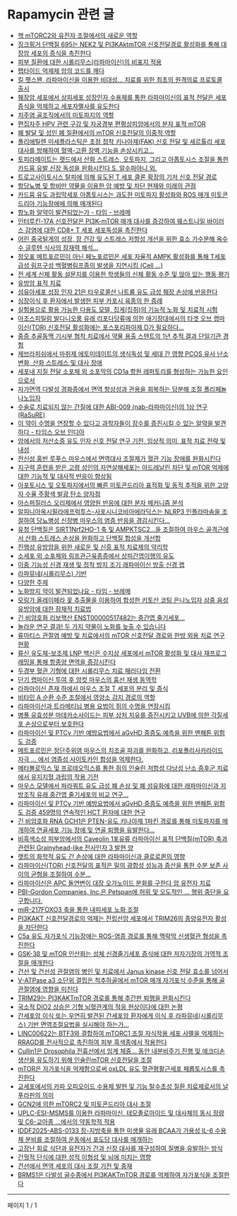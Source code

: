 # Rapamycin 관련 글

- [핵 mTORC2와 유전자 조절에서의 새로운 역할](%ED%95%B5%20mTORC2%EC%99%80%20%EC%9C%A0%EC%A0%84%EC%9E%90%20%EC%A1%B0%EC%A0%88%EC%97%90%EC%84%9C%EC%9D%98%20%EC%83%88%EB%A1%9C%EC%9A%B4%20%EC%97%AD%ED%95%A0.md)
- [징크핑거 단백질 695는 NEK2 및 PI3KAktmTOR 신호전달경로 활성화를 통해 대장암 세포의 증식을 촉진한다](%EC%A7%95%ED%81%AC%ED%95%91%EA%B1%B0%20%EB%8B%A8%EB%B0%B1%EC%A7%88%20695%EB%8A%94%20NEK2%20%EB%B0%8F%20PI3KAktmTOR%20%EC%8B%A0%ED%98%B8%EC%A0%84%EB%8B%AC%EA%B2%BD%EB%A1%9C%20%ED%99%9C%EC%84%B1%ED%99%94%EB%A5%BC%20%ED%86%B5%ED%95%B4%20%EB%8C%80%EC%9E%A5%EC%95%94%20%EC%84%B8%ED%8F%AC%EC%9D%98%20%EC%A6%9D%EC%8B%9D%EC%9D%84%20%EC%B4%89%EC%A7%84%ED%95%9C%EB%8B%A4.md)
- [피부 질환에 대한 시롤리무스(라파마이신)의 비표지 적용](%ED%94%BC%EB%B6%80%20%EC%A7%88%ED%99%98%EC%97%90%20%EB%8C%80%ED%95%9C%20%EC%8B%9C%EB%A1%A4%EB%A6%AC%EB%AC%B4%EC%8A%A4%28%EB%9D%BC%ED%8C%8C%EB%A7%88%EC%9D%B4%EC%8B%A0%29%EC%9D%98%20%EB%B9%84%ED%91%9C%EC%A7%80%20%EC%A0%81%EC%9A%A9.md)
- [펩타이드 억제제 암의 코드를 깨다](%ED%8E%A9%ED%83%80%EC%9D%B4%EB%93%9C%20%EC%96%B5%EC%A0%9C%EC%A0%9C%20%EC%95%94%EC%9D%98%20%EC%BD%94%EB%93%9C%EB%A5%BC%20%EA%B9%A8%EB%8B%A4.md)
- [킬 펫스팬, 라파마이신을 이용한 비대성… 치료를 위한 최초의 원격의료 프로토콜 출시](%ED%82%AC%20%ED%8E%AB%EC%8A%A4%ED%8C%AC%2C%20%EB%9D%BC%ED%8C%8C%EB%A7%88%EC%9D%B4%EC%8B%A0%EC%9D%84%20%EC%9D%B4%EC%9A%A9%ED%95%9C%20%EB%B9%84%EB%8C%80%EC%84%B1%E2%80%A6%20%EC%B9%98%EB%A3%8C%EB%A5%BC%20%EC%9C%84%ED%95%9C%20%EC%B5%9C%EC%B4%88%EC%9D%98%20%EC%9B%90%EA%B2%A9%EC%9D%98%EB%A3%8C%20%ED%94%84%EB%A1%9C%ED%86%A0%EC%BD%9C%20%EC%B6%9C%EC%8B%9C.md)
- [췌장암 세포에서 상피세포 성장인자 수용체를 통한 라파마이신의 표적 전달은 세포 증식을 억제하고 세포자멸사를 유도한다](%EC%B7%8C%EC%9E%A5%EC%95%94%20%EC%84%B8%ED%8F%AC%EC%97%90%EC%84%9C%20%EC%83%81%ED%94%BC%EC%84%B8%ED%8F%AC%20%EC%84%B1%EC%9E%A5%EC%9D%B8%EC%9E%90%20%EC%88%98%EC%9A%A9%EC%B2%B4%EB%A5%BC%20%ED%86%B5%ED%95%9C%20%EB%9D%BC%ED%8C%8C%EB%A7%88%EC%9D%B4%EC%8B%A0%EC%9D%98%20%ED%91%9C%EC%A0%81%20%EC%A0%84%EB%8B%AC%EC%9D%80%20%EC%84%B8%ED%8F%AC%20%EC%A6%9D%EC%8B%9D%EC%9D%84%20%EC%96%B5%EC%A0%9C%ED%95%98%EA%B3%A0%20%EC%84%B8%ED%8F%AC%EC%9E%90%EB%A9%B8%EC%82%AC%EB%A5%BC%20%EC%9C%A0%EB%8F%84%ED%95%9C%EB%8B%A4.md)
- [치주염 골조직에서의 미토파지의 역할](%EC%B9%98%EC%A3%BC%EC%97%BC%20%EA%B3%A8%EC%A1%B0%EC%A7%81%EC%97%90%EC%84%9C%EC%9D%98%20%EB%AF%B8%ED%86%A0%ED%8C%8C%EC%A7%80%EC%9D%98%20%EC%97%AD%ED%95%A0.md)
- [편집자주 HPV 관련 구강 및 자궁경부 편평상피암에서의 분자 표적 mTOR](%ED%8E%B8%EC%A7%91%EC%9E%90%EC%A3%BC%20HPV%20%EA%B4%80%EB%A0%A8%20%EA%B5%AC%EA%B0%95%20%EB%B0%8F%20%EC%9E%90%EA%B6%81%EA%B2%BD%EB%B6%80%20%ED%8E%B8%ED%8F%89%EC%83%81%ED%94%BC%EC%95%94%EC%97%90%EC%84%9C%EC%9D%98%20%EB%B6%84%EC%9E%90%20%ED%91%9C%EC%A0%81%20mTOR.md)
- [폐 발달 및 성인 폐 질환에서의 mTOR 신호전달의 이중적 역할](%ED%8F%90%20%EB%B0%9C%EB%8B%AC%20%EB%B0%8F%20%EC%84%B1%EC%9D%B8%20%ED%8F%90%20%EC%A7%88%ED%99%98%EC%97%90%EC%84%9C%EC%9D%98%20mTOR%20%EC%8B%A0%ED%98%B8%EC%A0%84%EB%8B%AC%EC%9D%98%20%EC%9D%B4%EC%A4%91%EC%A0%81%20%EC%97%AD%ED%95%A0.md)
- [폴리에틸렌 미세플라스틱은 초점 접착 키나아제(FAK) 신호 전달 및 세르톨리 세포 대사를 방해하여 혈액-고환 장벽 기능을 손상시키고…](%ED%8F%B4%EB%A6%AC%EC%97%90%ED%8B%B8%EB%A0%8C%20%EB%AF%B8%EC%84%B8%ED%94%8C%EB%9D%BC%EC%8A%A4%ED%8B%B1%EC%9D%80%20%EC%B4%88%EC%A0%90%20%EC%A0%91%EC%B0%A9%20%ED%82%A4%EB%82%98%EC%95%84%EC%A0%9C%28FAK%29%20%EC%8B%A0%ED%98%B8%20%EC%A0%84%EB%8B%AC%20%EB%B0%8F%20%EC%84%B8%EB%A5%B4%ED%86%A8%EB%A6%AC%20%EC%84%B8%ED%8F%AC%20%EB%8C%80%EC%82%AC%EB%A5%BC%20%EB%B0%A9%ED%95%B4%ED%95%98%EC%97%AC%20%ED%98%88%EC%95%A1-%EA%B3%A0%ED%99%98%20%EC%9E%A5%EB%B2%BD%20%EA%B8%B0%EB%8A%A5%EC%9D%84%20%EC%86%90%EC%83%81%EC%8B%9C%ED%82%A4%EA%B3%A0%E2%80%A6.md)
- [토피라메이트는 랫드에서 산화 스트레스, 오토파지, 그리고 아폽토시스 조절을 통한 카드뮴 유발 신장 독성을 완화시킨다 S. 알수파야니 외.](%ED%86%A0%ED%94%BC%EB%9D%BC%EB%A9%94%EC%9D%B4%ED%8A%B8%EB%8A%94%20%EB%9E%AB%EB%93%9C%EC%97%90%EC%84%9C%20%EC%82%B0%ED%99%94%20%EC%8A%A4%ED%8A%B8%EB%A0%88%EC%8A%A4%2C%20%EC%98%A4%ED%86%A0%ED%8C%8C%EC%A7%80%2C%20%EA%B7%B8%EB%A6%AC%EA%B3%A0%20%EC%95%84%ED%8F%BD%ED%86%A0%EC%8B%9C%EC%8A%A4%20%EC%A1%B0%EC%A0%88%EC%9D%84%20%ED%86%B5%ED%95%9C%20%EC%B9%B4%EB%93%9C%EB%AE%B4%20%EC%9C%A0%EB%B0%9C%20%EC%8B%A0%EC%9E%A5%20%EB%8F%85%EC%84%B1%EC%9D%84%20%EC%99%84%ED%99%94%EC%8B%9C%ED%82%A8%EB%8B%A4%20S.%20%EC%95%8C%EC%88%98%ED%8C%8C%EC%95%BC%EB%8B%88%20%EC%99%B8..md)
- [트로고사이토시스 탈피에 의해 유도된 T 세포 클론 확장의 기저 신호 전달 경로](%ED%8A%B8%EB%A1%9C%EA%B3%A0%EC%82%AC%EC%9D%B4%ED%86%A0%EC%8B%9C%EC%8A%A4%20%ED%83%88%ED%94%BC%EC%97%90%20%EC%9D%98%ED%95%B4%20%EC%9C%A0%EB%8F%84%EB%90%9C%20T%20%EC%84%B8%ED%8F%AC%20%ED%81%B4%EB%A1%A0%20%ED%99%95%EC%9E%A5%EC%9D%98%20%EA%B8%B0%EC%A0%80%20%EC%8B%A0%ED%98%B8%20%EC%A0%84%EB%8B%AC%20%EA%B2%BD%EB%A1%9C.md)
- [항당뇨병 및 항비만 약물을 이용한 암 예방 및 차단 현재와 미래의 관점](%ED%95%AD%EB%8B%B9%EB%87%A8%EB%B3%91%20%EB%B0%8F%20%ED%95%AD%EB%B9%84%EB%A7%8C%20%EC%95%BD%EB%AC%BC%EC%9D%84%20%EC%9D%B4%EC%9A%A9%ED%95%9C%20%EC%95%94%20%EC%98%88%EB%B0%A9%20%EB%B0%8F%20%EC%B0%A8%EB%8B%A8%20%ED%98%84%EC%9E%AC%EC%99%80%20%EB%AF%B8%EB%9E%98%EC%9D%98%20%EA%B4%80%EC%A0%90.md)
- [카드뮴 유도 과립막세포 아폽토시스는 과도한 미토파지 활성화와 ROS 매개 미토콘드리아 기능장애에 의해 매개된다](%EC%B9%B4%EB%93%9C%EB%AE%B4%20%EC%9C%A0%EB%8F%84%20%EA%B3%BC%EB%A6%BD%EB%A7%89%EC%84%B8%ED%8F%AC%20%EC%95%84%ED%8F%BD%ED%86%A0%EC%8B%9C%EC%8A%A4%EB%8A%94%20%EA%B3%BC%EB%8F%84%ED%95%9C%20%EB%AF%B8%ED%86%A0%ED%8C%8C%EC%A7%80%20%ED%99%9C%EC%84%B1%ED%99%94%EC%99%80%20ROS%20%EB%A7%A4%EA%B0%9C%20%EB%AF%B8%ED%86%A0%EC%BD%98%EB%93%9C%EB%A6%AC%EC%95%84%20%EA%B8%B0%EB%8A%A5%EC%9E%A5%EC%95%A0%EC%97%90%20%EC%9D%98%ED%95%B4%20%EB%A7%A4%EA%B0%9C%EB%90%9C%EB%8B%A4.md)
- [항노화 알약이 발견되었는가 - 타임 - 브레메](%ED%95%AD%EB%85%B8%ED%99%94%20%EC%95%8C%EC%95%BD%EC%9D%B4%20%EB%B0%9C%EA%B2%AC%EB%90%98%EC%97%88%EB%8A%94%EA%B0%80%20-%20%ED%83%80%EC%9E%84%20-%20%EB%B8%8C%EB%A0%88%EB%A9%94.md)
- [인터루킨-17A 신호전달은 PI3K-mTOR 매개 대사를 증강하여 웨스트나일 바이러스 감염에 대한 CD8+ T 세포 세포독성을 촉진한다](%EC%9D%B8%ED%84%B0%EB%A3%A8%ED%82%A8-17A%20%EC%8B%A0%ED%98%B8%EC%A0%84%EB%8B%AC%EC%9D%80%20PI3K-mTOR%20%EB%A7%A4%EA%B0%9C%20%EB%8C%80%EC%82%AC%EB%A5%BC%20%EC%A6%9D%EA%B0%95%ED%95%98%EC%97%AC%20%EC%9B%A8%EC%8A%A4%ED%8A%B8%EB%82%98%EC%9D%BC%20%EB%B0%94%EC%9D%B4%EB%9F%AC%EC%8A%A4%20%EA%B0%90%EC%97%BC%EC%97%90%20%EB%8C%80%ED%95%9C%20CD8%2B%20T%20%EC%84%B8%ED%8F%AC%20%EC%84%B8%ED%8F%AC%EB%8F%85%EC%84%B1%EC%9D%84%20%EC%B4%89%EC%A7%84%ED%95%9C%EB%8B%A4.md)
- [어린 중국털게의 성장, 장 건강 및 스트레스 저항성 개선을 위한 효소 가수분해 옥수수 글루텐 식사의 잠재력 해석…](%EC%96%B4%EB%A6%B0%20%EC%A4%91%EA%B5%AD%ED%84%B8%EA%B2%8C%EC%9D%98%20%EC%84%B1%EC%9E%A5%2C%20%EC%9E%A5%20%EA%B1%B4%EA%B0%95%20%EB%B0%8F%20%EC%8A%A4%ED%8A%B8%EB%A0%88%EC%8A%A4%20%EC%A0%80%ED%95%AD%EC%84%B1%20%EA%B0%9C%EC%84%A0%EC%9D%84%20%EC%9C%84%ED%95%9C%20%ED%9A%A8%EC%86%8C%20%EA%B0%80%EC%88%98%EB%B6%84%ED%95%B4%20%EC%98%A5%EC%88%98%EC%88%98%20%EA%B8%80%EB%A3%A8%ED%85%90%20%EC%8B%9D%EC%82%AC%EC%9D%98%20%EC%9E%A0%EC%9E%AC%EB%A0%A5%20%ED%95%B4%EC%84%9D%E2%80%A6.md)
- [정오표 메트포르민이 아닌 페노포르민은 세포 자율적 AMPK 활성화를 통해 T세포 급성 림프구성 백혈병림프종의 발생을 지연시킴 (Cell …)](%EC%A0%95%EC%98%A4%ED%91%9C%20%EB%A9%94%ED%8A%B8%ED%8F%AC%EB%A5%B4%EB%AF%BC%EC%9D%B4%20%EC%95%84%EB%8B%8C%20%ED%8E%98%EB%85%B8%ED%8F%AC%EB%A5%B4%EB%AF%BC%EC%9D%80%20%EC%84%B8%ED%8F%AC%20%EC%9E%90%EC%9C%A8%EC%A0%81%20AMPK%20%ED%99%9C%EC%84%B1%ED%99%94%EB%A5%BC%20%ED%86%B5%ED%95%B4%20T%EC%84%B8%ED%8F%AC%20%EA%B8%89%EC%84%B1%20%EB%A6%BC%ED%94%84%EA%B5%AC%EC%84%B1%20%EB%B0%B1%ED%98%88%EB%B3%91%EB%A6%BC%ED%94%84%EC%A2%85%EC%9D%98%20%EB%B0%9C%EC%83%9D%EC%9D%84%20%EC%A7%80%EC%97%B0%EC%8B%9C%ED%82%B4%20%28Cell%20%E2%80%A6%29.md)
- [전 세계 신체 활동 설문지를 이용한 학생들의 신체 활동 수준 및 앉아 있는 행동 평가](%EC%A0%84%20%EC%84%B8%EA%B3%84%20%EC%8B%A0%EC%B2%B4%20%ED%99%9C%EB%8F%99%20%EC%84%A4%EB%AC%B8%EC%A7%80%EB%A5%BC%20%EC%9D%B4%EC%9A%A9%ED%95%9C%20%ED%95%99%EC%83%9D%EB%93%A4%EC%9D%98%20%EC%8B%A0%EC%B2%B4%20%ED%99%9C%EB%8F%99%20%EC%88%98%EC%A4%80%20%EB%B0%8F%20%EC%95%89%EC%95%84%20%EC%9E%88%EB%8A%94%20%ED%96%89%EB%8F%99%20%ED%8F%89%EA%B0%80.md)
- [유방암 표적 치료](%EC%9C%A0%EB%B0%A9%EC%95%94%20%ED%91%9C%EC%A0%81%20%EC%B9%98%EB%A3%8C.md)
- [섬유아세포 성장 인자 21은 타우로콜산 나트륨 유도 급성 췌장 손상에 반응한다](%EC%84%AC%EC%9C%A0%EC%95%84%EC%84%B8%ED%8F%AC%20%EC%84%B1%EC%9E%A5%20%EC%9D%B8%EC%9E%90%2021%EC%9D%80%20%ED%83%80%EC%9A%B0%EB%A1%9C%EC%BD%9C%EC%82%B0%20%EB%82%98%ED%8A%B8%EB%A5%A8%20%EC%9C%A0%EB%8F%84%20%EA%B8%89%EC%84%B1%20%EC%B7%8C%EC%9E%A5%20%EC%86%90%EC%83%81%EC%97%90%20%EB%B0%98%EC%9D%91%ED%95%9C%EB%8B%A4.md)
- [심장이식 후 환자에서 발생한 피부 카포시 육종의 한 증례](%EC%8B%AC%EC%9E%A5%EC%9D%B4%EC%8B%9D%20%ED%9B%84%20%ED%99%98%EC%9E%90%EC%97%90%EC%84%9C%20%EB%B0%9C%EC%83%9D%ED%95%9C%20%ED%94%BC%EB%B6%80%20%EC%B9%B4%ED%8F%AC%EC%8B%9C%20%EC%9C%A1%EC%A2%85%EC%9D%98%20%ED%95%9C%20%EC%A6%9D%EB%A1%80.md)
- [실험용으로 활용 가능한 다용도 모델, 집게(집쥐)의 기능적 노화 및 치료적 시험](%EC%8B%A4%ED%97%98%EC%9A%A9%EC%9C%BC%EB%A1%9C%20%ED%99%9C%EC%9A%A9%20%EA%B0%80%EB%8A%A5%ED%95%9C%20%EB%8B%A4%EC%9A%A9%EB%8F%84%20%EB%AA%A8%EB%8D%B8%2C%20%EC%A7%91%EA%B2%8C%28%EC%A7%91%EC%A5%90%29%EC%9D%98%20%EA%B8%B0%EB%8A%A5%EC%A0%81%20%EB%85%B8%ED%99%94%20%EB%B0%8F%20%EC%B9%98%EB%A3%8C%EC%A0%81%20%EC%8B%9C%ED%97%98.md)
- [아조스피릴럼 발다니오룸 유래 리포다당류에 의한 애기장대에서의 타겟 오브 랩마이신(TOR) 신호전달 활성화에는 포스포리파아제 D가 필요하다…](%EC%95%84%EC%A1%B0%EC%8A%A4%ED%94%BC%EB%A6%B4%EB%9F%BC%20%EB%B0%9C%EB%8B%A4%EB%8B%88%EC%98%A4%EB%A3%B8%20%EC%9C%A0%EB%9E%98%20%EB%A6%AC%ED%8F%AC%EB%8B%A4%EB%8B%B9%EB%A5%98%EC%97%90%20%EC%9D%98%ED%95%9C%20%EC%95%A0%EA%B8%B0%EC%9E%A5%EB%8C%80%EC%97%90%EC%84%9C%EC%9D%98%20%ED%83%80%EA%B2%9F%20%EC%98%A4%EB%B8%8C%20%EB%9E%A9%EB%A7%88%EC%9D%B4%EC%8B%A0%28TOR%29%20%EC%8B%A0%ED%98%B8%EC%A0%84%EB%8B%AC%20%ED%99%9C%EC%84%B1%ED%99%94%EC%97%90%EB%8A%94%20%ED%8F%AC%EC%8A%A4%ED%8F%AC%EB%A6%AC%ED%8C%8C%EC%95%84%EC%A0%9C%20D%EA%B0%80%20%ED%95%84%EC%9A%94%ED%95%98%EB%8B%A4%E2%80%A6.md)
- [중증 추골동맥 기시부 협착 치료에서 약물 용출 스텐트의 1년 추적 결과 단일기관 경험](%EC%A4%91%EC%A6%9D%20%EC%B6%94%EA%B3%A8%EB%8F%99%EB%A7%A5%20%EA%B8%B0%EC%8B%9C%EB%B6%80%20%ED%98%91%EC%B0%A9%20%EC%B9%98%EB%A3%8C%EC%97%90%EC%84%9C%20%EC%95%BD%EB%AC%BC%20%EC%9A%A9%EC%B6%9C%20%EC%8A%A4%ED%85%90%ED%8A%B8%EC%9D%98%201%EB%85%84%20%EC%B6%94%EC%A0%81%20%EA%B2%B0%EA%B3%BC%20%EB%8B%A8%EC%9D%BC%EA%B8%B0%EA%B4%80%20%EA%B2%BD%ED%97%98.md)
- [제브라피쉬에서 마취제 에토미데이트의 생식독성 및 세대 간 영향 PCOS 유사 난소 변화, 산화 스트레스 및 대사 장애](%EC%A0%9C%EB%B8%8C%EB%9D%BC%ED%94%BC%EC%89%AC%EC%97%90%EC%84%9C%20%EB%A7%88%EC%B7%A8%EC%A0%9C%20%EC%97%90%ED%86%A0%EB%AF%B8%EB%8D%B0%EC%9D%B4%ED%8A%B8%EC%9D%98%20%EC%83%9D%EC%8B%9D%EB%8F%85%EC%84%B1%20%EB%B0%8F%20%EC%84%B8%EB%8C%80%20%EA%B0%84%20%EC%98%81%ED%96%A5%20PCOS%20%EC%9C%A0%EC%82%AC%20%EB%82%9C%EC%86%8C%20%EB%B3%80%ED%99%94%2C%20%EC%82%B0%ED%99%94%20%EC%8A%A4%ED%8A%B8%EB%A0%88%EC%8A%A4%20%EB%B0%8F%20%EB%8C%80%EC%82%AC%20%EC%9E%A5%EC%95%A0.md)
- [세포내 지질 전달 소포체 외 소포막의 CD1a 항원 레퍼토리를 형성하는 가능한 요인으로서](%EC%84%B8%ED%8F%AC%EB%82%B4%20%EC%A7%80%EC%A7%88%20%EC%A0%84%EB%8B%AC%20%EC%86%8C%ED%8F%AC%EC%B2%B4%20%EC%99%B8%20%EC%86%8C%ED%8F%AC%EB%A7%89%EC%9D%98%20CD1a%20%ED%95%AD%EC%9B%90%20%EB%A0%88%ED%8D%BC%ED%86%A0%EB%A6%AC%EB%A5%BC%20%ED%98%95%EC%84%B1%ED%95%98%EB%8A%94%20%EA%B0%80%EB%8A%A5%ED%95%9C%20%EC%9A%94%EC%9D%B8%EC%9C%BC%EB%A1%9C%EC%84%9C.md)
- [자가면역 다발성 경화증에서 면역 항상성과 관용을 회복하는 당분해 조절 폴리페놀 나노입자](%EC%9E%90%EA%B0%80%EB%A9%B4%EC%97%AD%20%EB%8B%A4%EB%B0%9C%EC%84%B1%20%EA%B2%BD%ED%99%94%EC%A6%9D%EC%97%90%EC%84%9C%20%EB%A9%B4%EC%97%AD%20%ED%95%AD%EC%83%81%EC%84%B1%EA%B3%BC%20%EA%B4%80%EC%9A%A9%EC%9D%84%20%ED%9A%8C%EB%B3%B5%ED%95%98%EB%8A%94%20%EB%8B%B9%EB%B6%84%ED%95%B4%20%EC%A1%B0%EC%A0%88%20%ED%8F%B4%EB%A6%AC%ED%8E%98%EB%86%80%20%EB%82%98%EB%85%B8%EC%9E%85%EC%9E%90.md)
- [수술로 치료되지 않는 간질에 대한 ABI-009 (nab-라파마이신)의 1상 연구 (RaSuRE)](%EC%88%98%EC%88%A0%EB%A1%9C%20%EC%B9%98%EB%A3%8C%EB%90%98%EC%A7%80%20%EC%95%8A%EB%8A%94%20%EA%B0%84%EC%A7%88%EC%97%90%20%EB%8C%80%ED%95%9C%20ABI-009%20%28nab-%EB%9D%BC%ED%8C%8C%EB%A7%88%EC%9D%B4%EC%8B%A0%29%EC%9D%98%201%EC%83%81%20%EC%97%B0%EA%B5%AC%20%28RaSuRE%29.md)
- [이 약이 수명을 연장할 수 있다고 과학자들이 장수를 증진시킬 수 있는 알약을 발견하다  - 타임스 오브 인디아](%EC%9D%B4%20%EC%95%BD%EC%9D%B4%20%EC%88%98%EB%AA%85%EC%9D%84%20%EC%97%B0%EC%9E%A5%ED%95%A0%20%EC%88%98%20%EC%9E%88%EB%8B%A4%EA%B3%A0%20%EA%B3%BC%ED%95%99%EC%9E%90%EB%93%A4%EC%9D%B4%20%EC%9E%A5%EC%88%98%EB%A5%BC%20%EC%A6%9D%EC%A7%84%EC%8B%9C%ED%82%AC%20%EC%88%98%20%EC%9E%88%EB%8A%94%20%EC%95%8C%EC%95%BD%EC%9D%84%20%EB%B0%9C%EA%B2%AC%ED%95%98%EB%8B%A4%20%20-%20%ED%83%80%EC%9E%84%EC%8A%A4%20%EC%98%A4%EB%B8%8C%20%EC%9D%B8%EB%94%94%EC%95%84.md)
- [암에서의 저산소증 유도 인자 신호 전달 연구 기전, 임상적 의미, 표적 치료 전략 및 내성](%EC%95%94%EC%97%90%EC%84%9C%EC%9D%98%20%EC%A0%80%EC%82%B0%EC%86%8C%EC%A6%9D%20%EC%9C%A0%EB%8F%84%20%EC%9D%B8%EC%9E%90%20%EC%8B%A0%ED%98%B8%20%EC%A0%84%EB%8B%AC%20%EC%97%B0%EA%B5%AC%20%EA%B8%B0%EC%A0%84%2C%20%EC%9E%84%EC%83%81%EC%A0%81%20%EC%9D%98%EB%AF%B8%2C%20%ED%91%9C%EC%A0%81%20%EC%B9%98%EB%A3%8C%20%EC%A0%84%EB%9E%B5%20%EB%B0%8F%20%EB%82%B4%EC%84%B1.md)
- [전신성 홍반 루푸스 마우스에서 면역대사 조절제가 혈관 기능 장애를 완화시킨다](%EC%A0%84%EC%8B%A0%EC%84%B1%20%ED%99%8D%EB%B0%98%20%EB%A3%A8%ED%91%B8%EC%8A%A4%20%EB%A7%88%EC%9A%B0%EC%8A%A4%EC%97%90%EC%84%9C%20%EB%A9%B4%EC%97%AD%EB%8C%80%EC%82%AC%20%EC%A1%B0%EC%A0%88%EC%A0%9C%EA%B0%80%20%ED%98%88%EA%B4%80%20%EA%B8%B0%EB%8A%A5%20%EC%9E%A5%EC%95%A0%EB%A5%BC%20%EC%99%84%ED%99%94%EC%8B%9C%ED%82%A8%EB%8B%A4.md)
- [지구력 훈련을 받은 고령 성인의 자연살해세포는 아드레날린 차단 및 mTOR 억제에 대한 기능적 및 대사적 반응이 향상됨](%EC%A7%80%EA%B5%AC%EB%A0%A5%20%ED%9B%88%EB%A0%A8%EC%9D%84%20%EB%B0%9B%EC%9D%80%20%EA%B3%A0%EB%A0%B9%20%EC%84%B1%EC%9D%B8%EC%9D%98%20%EC%9E%90%EC%97%B0%EC%82%B4%ED%95%B4%EC%84%B8%ED%8F%AC%EB%8A%94%20%EC%95%84%EB%93%9C%EB%A0%88%EB%82%A0%EB%A6%B0%20%EC%B0%A8%EB%8B%A8%20%EB%B0%8F%20mTOR%20%EC%96%B5%EC%A0%9C%EC%97%90%20%EB%8C%80%ED%95%9C%20%EA%B8%B0%EB%8A%A5%EC%A0%81%20%EB%B0%8F%20%EB%8C%80%EC%82%AC%EC%A0%81%20%EB%B0%98%EC%9D%91%EC%9D%B4%20%ED%96%A5%EC%83%81%EB%90%A8.md)
- [아포토시스 및 오토파지에서의 빠른 미토콘드리아 표적화 및 동적 추적을 위한 고양자 수율 주황색 발광 탄소 양자점](%EC%95%84%ED%8F%AC%ED%86%A0%EC%8B%9C%EC%8A%A4%20%EB%B0%8F%20%EC%98%A4%ED%86%A0%ED%8C%8C%EC%A7%80%EC%97%90%EC%84%9C%EC%9D%98%20%EB%B9%A0%EB%A5%B8%20%EB%AF%B8%ED%86%A0%EC%BD%98%EB%93%9C%EB%A6%AC%EC%95%84%20%ED%91%9C%EC%A0%81%ED%99%94%20%EB%B0%8F%20%EB%8F%99%EC%A0%81%20%EC%B6%94%EC%A0%81%EC%9D%84%20%EC%9C%84%ED%95%9C%20%EA%B3%A0%EC%96%91%EC%9E%90%20%EC%88%98%EC%9C%A8%20%EC%A3%BC%ED%99%A9%EC%83%89%20%EB%B0%9C%EA%B4%91%20%ED%83%84%EC%86%8C%20%EC%96%91%EC%9E%90%EC%A0%90.md)
- [아스퍼질러스 오리제에서 영양원 반응에 대한 분자 메커니즘 분석](%EC%95%84%EC%8A%A4%ED%8D%BC%EC%A7%88%EB%9F%AC%EC%8A%A4%20%EC%98%A4%EB%A6%AC%EC%A0%9C%EC%97%90%EC%84%9C%20%EC%98%81%EC%96%91%EC%9B%90%20%EB%B0%98%EC%9D%91%EC%97%90%20%EB%8C%80%ED%95%9C%20%EB%B6%84%EC%9E%90%20%EB%A9%94%EC%BB%A4%EB%8B%88%EC%A6%98%20%EB%B6%84%EC%84%9D.md)
- [알피니아옥시필라에프럭투스-사포시니코비아에라딕스는 NLRP3 인플라마솜을 조절하여 당뇨병성 신장병 마우스의 염증 반응을 경감시킨다…](%EC%95%8C%ED%94%BC%EB%8B%88%EC%95%84%EC%98%A5%EC%8B%9C%ED%95%84%EB%9D%BC%EC%97%90%ED%94%84%EB%9F%AD%ED%88%AC%EC%8A%A4-%EC%82%AC%ED%8F%AC%EC%8B%9C%EB%8B%88%EC%BD%94%EB%B9%84%EC%95%84%EC%97%90%EB%9D%BC%EB%94%95%EC%8A%A4%EB%8A%94%20NLRP3%20%EC%9D%B8%ED%94%8C%EB%9D%BC%EB%A7%88%EC%86%9C%EC%9D%84%20%EC%A1%B0%EC%A0%88%ED%95%98%EC%97%AC%20%EB%8B%B9%EB%87%A8%EB%B3%91%EC%84%B1%20%EC%8B%A0%EC%9E%A5%EB%B3%91%20%EB%A7%88%EC%9A%B0%EC%8A%A4%EC%9D%98%20%EC%97%BC%EC%A6%9D%20%EB%B0%98%EC%9D%91%EC%9D%84%20%EA%B2%BD%EA%B0%90%EC%8B%9C%ED%82%A8%EB%8B%A4%E2%80%A6.md)
- [유청 단백질은 SIRT1Nrf2HO-1 축 및 AMPKTSC2…을 조절하여 마우스 골격근에서 산화 스트레스 손상을 완화하고 단백질 합성을 개선합](%EC%9C%A0%EC%B2%AD%20%EB%8B%A8%EB%B0%B1%EC%A7%88%EC%9D%80%20SIRT1Nrf2HO-1%20%EC%B6%95%20%EB%B0%8F%20AMPKTSC2%E2%80%A6%EC%9D%84%20%EC%A1%B0%EC%A0%88%ED%95%98%EC%97%AC%20%EB%A7%88%EC%9A%B0%EC%8A%A4%20%EA%B3%A8%EA%B2%A9%EA%B7%BC%EC%97%90%EC%84%9C%20%EC%82%B0%ED%99%94%20%EC%8A%A4%ED%8A%B8%EB%A0%88%EC%8A%A4%20%EC%86%90%EC%83%81%EC%9D%84%20%EC%99%84%ED%99%94%ED%95%98%EA%B3%A0%20%EB%8B%A8%EB%B0%B1%EC%A7%88%20%ED%95%A9%EC%84%B1%EC%9D%84%20%EA%B0%9C%EC%84%A0%ED%95%A9.md)
- [진행성 유방암을 위한 새로운 및 신흥 표적 치료제의 약리학](%EC%A7%84%ED%96%89%EC%84%B1%20%EC%9C%A0%EB%B0%A9%EC%95%94%EC%9D%84%20%EC%9C%84%ED%95%9C%20%EC%83%88%EB%A1%9C%EC%9A%B4%20%EB%B0%8F%20%EC%8B%A0%ED%9D%A5%20%ED%91%9C%EC%A0%81%20%EC%B9%98%EB%A3%8C%EC%A0%9C%EC%9D%98%20%EC%95%BD%EB%A6%AC%ED%95%99.md)
- [소세포 외 소포체와 림프관근육종증에서 상피간엽이행의 유도](%EC%86%8C%EC%84%B8%ED%8F%AC%20%EC%99%B8%20%EC%86%8C%ED%8F%AC%EC%B2%B4%EC%99%80%20%EB%A6%BC%ED%94%84%EA%B4%80%EA%B7%BC%EC%9C%A1%EC%A2%85%EC%A6%9D%EC%97%90%EC%84%9C%20%EC%83%81%ED%94%BC%EA%B0%84%EC%97%BD%EC%9D%B4%ED%96%89%EC%9D%98%20%EC%9C%A0%EB%8F%84.md)
- [이중 기능성 신경 재생 및 접착 방지 조기 래파마이신 방출 신경 랩](%EC%9D%B4%EC%A4%91%20%EA%B8%B0%EB%8A%A5%EC%84%B1%20%EC%8B%A0%EA%B2%BD%20%EC%9E%AC%EC%83%9D%20%EB%B0%8F%20%EC%A0%91%EC%B0%A9%20%EB%B0%A9%EC%A7%80%20%EC%A1%B0%EA%B8%B0%20%EB%9E%98%ED%8C%8C%EB%A7%88%EC%9D%B4%EC%8B%A0%20%EB%B0%A9%EC%B6%9C%20%EC%8B%A0%EA%B2%BD%20%EB%9E%A9.md)
- [라파뮤네(시롤리무스) 기반](%EB%9D%BC%ED%8C%8C%EB%AE%A4%EB%84%A4%28%EC%8B%9C%EB%A1%A4%EB%A6%AC%EB%AC%B4%EC%8A%A4%29%20%EA%B8%B0%EB%B0%98.md)
- [다양한 주제](%EB%8B%A4%EC%96%91%ED%95%9C%20%EC%A3%BC%EC%A0%9C.md)
- [노화방지 약이 발견되었나요 - 타임 - 브레메](%EB%85%B8%ED%99%94%EB%B0%A9%EC%A7%80%20%EC%95%BD%EC%9D%B4%20%EB%B0%9C%EA%B2%AC%EB%90%98%EC%97%88%EB%82%98%EC%9A%94%20-%20%ED%83%80%EC%9E%84%20-%20%EB%B8%8C%EB%A0%88%EB%A9%94.md)
- [모링가 올레이페라 꽃 추출물을 이용하여 합성한 키토산 코팅 은나노입자 삼중 음성 유방암에 대한 잠재적 치료법](%EB%AA%A8%EB%A7%81%EA%B0%80%20%EC%98%AC%EB%A0%88%EC%9D%B4%ED%8E%98%EB%9D%BC%20%EA%BD%83%20%EC%B6%94%EC%B6%9C%EB%AC%BC%EC%9D%84%20%EC%9D%B4%EC%9A%A9%ED%95%98%EC%97%AC%20%ED%95%A9%EC%84%B1%ED%95%9C%20%ED%82%A4%ED%86%A0%EC%82%B0%20%EC%BD%94%ED%8C%85%20%EC%9D%80%EB%82%98%EB%85%B8%EC%9E%85%EC%9E%90%20%EC%82%BC%EC%A4%91%20%EC%9D%8C%EC%84%B1%20%EC%9C%A0%EB%B0%A9%EC%95%94%EC%97%90%20%EB%8C%80%ED%95%9C%20%EC%9E%A0%EC%9E%AC%EC%A0%81%20%EC%B9%98%EB%A3%8C%EB%B2%95.md)
- [긴 비암호화 리보핵산 ENST00000517482는 중간엽 줄기세포…](%EA%B8%B4%20%EB%B9%84%EC%95%94%ED%98%B8%ED%99%94%20%EB%A6%AC%EB%B3%B4%ED%95%B5%EC%82%B0%20ENST00000517482%EB%8A%94%20%EC%A4%91%EA%B0%84%EC%97%BD%20%EC%A4%84%EA%B8%B0%EC%84%B8%ED%8F%AC%E2%80%A6.md)
- [놀라운 연구 결과! 두 가지 약물이 노화를 늦출 수 있습니다](%EB%86%80%EB%9D%BC%EC%9A%B4%20%EC%97%B0%EA%B5%AC%20%EA%B2%B0%EA%B3%BC%21%20%EB%91%90%20%EA%B0%80%EC%A7%80%20%EC%95%BD%EB%AC%BC%EC%9D%B4%20%EB%85%B8%ED%99%94%EB%A5%BC%20%EB%8A%A6%EC%B6%9C%20%EC%88%98%20%EC%9E%88%EC%8A%B5%EB%8B%88%EB%8B%A4.md)
- [류마티스 관절염 예방 및 치료에서의 mTOR 신호전달 경로와 한방 외용 치료 연구 현황](%EB%A5%98%EB%A7%88%ED%8B%B0%EC%8A%A4%20%EA%B4%80%EC%A0%88%EC%97%BC%20%EC%98%88%EB%B0%A9%20%EB%B0%8F%20%EC%B9%98%EB%A3%8C%EC%97%90%EC%84%9C%EC%9D%98%20mTOR%20%EC%8B%A0%ED%98%B8%EC%A0%84%EB%8B%AC%20%EA%B2%BD%EB%A1%9C%EC%99%80%20%ED%95%9C%EB%B0%A9%20%EC%99%B8%EC%9A%A9%20%EC%B9%98%EB%A3%8C%20%EC%97%B0%EA%B5%AC%20%ED%98%84%ED%99%A9.md)
- [류신 유도체-보조제 LNP 백신은 수지상 세포에서 mTOR 활성화 및 대사 재프로그래밍을 통해 항종양 면역을 증강시킨다](%EB%A5%98%EC%8B%A0%20%EC%9C%A0%EB%8F%84%EC%B2%B4-%EB%B3%B4%EC%A1%B0%EC%A0%9C%20LNP%20%EB%B0%B1%EC%8B%A0%EC%9D%80%20%EC%88%98%EC%A7%80%EC%83%81%20%EC%84%B8%ED%8F%AC%EC%97%90%EC%84%9C%20mTOR%20%ED%99%9C%EC%84%B1%ED%99%94%20%EB%B0%8F%20%EB%8C%80%EC%82%AC%20%EC%9E%AC%ED%94%84%EB%A1%9C%EA%B7%B8%EB%9E%98%EB%B0%8D%EC%9D%84%20%ED%86%B5%ED%95%B4%20%ED%95%AD%EC%A2%85%EC%96%91%20%EB%A9%B4%EC%97%AD%EC%9D%84%20%EC%A6%9D%EA%B0%95%EC%8B%9C%ED%82%A8%EB%8B%A4.md)
- [두경부 혈관 기형에 대한 시롤리무스 치료 패러다임 전환](%EB%91%90%EA%B2%BD%EB%B6%80%20%ED%98%88%EA%B4%80%20%EA%B8%B0%ED%98%95%EC%97%90%20%EB%8C%80%ED%95%9C%20%EC%8B%9C%EB%A1%A4%EB%A6%AC%EB%AC%B4%EC%8A%A4%20%EC%B9%98%EB%A3%8C%20%ED%8C%A8%EB%9F%AC%EB%8B%A4%EC%9E%84%20%EC%A0%84%ED%99%98.md)
- [단기 랩마이신 투여 후 암컷 마우스의 흉선 재생 동역학](%EB%8B%A8%EA%B8%B0%20%EB%9E%A9%EB%A7%88%EC%9D%B4%EC%8B%A0%20%ED%88%AC%EC%97%AC%20%ED%9B%84%20%EC%95%94%EC%BB%B7%20%EB%A7%88%EC%9A%B0%EC%8A%A4%EC%9D%98%20%ED%9D%89%EC%84%A0%20%EC%9E%AC%EC%83%9D%20%EB%8F%99%EC%97%AD%ED%95%99.md)
- [라파마이신 존재 하에서 마우스 조절 T 세포의 분리 및 증식](%EB%9D%BC%ED%8C%8C%EB%A7%88%EC%9D%B4%EC%8B%A0%20%EC%A1%B4%EC%9E%AC%20%ED%95%98%EC%97%90%EC%84%9C%20%EB%A7%88%EC%9A%B0%EC%8A%A4%20%EC%A1%B0%EC%A0%88%20T%20%EC%84%B8%ED%8F%AC%EC%9D%98%20%EB%B6%84%EB%A6%AC%20%EB%B0%8F%20%EC%A6%9D%EC%8B%9D.md)
- [비타민 A 순환 수준 조절에서 영양소 감지 경로의 역할](%EB%B9%84%ED%83%80%EB%AF%BC%20A%20%EC%88%9C%ED%99%98%20%EC%88%98%EC%A4%80%20%EC%A1%B0%EC%A0%88%EC%97%90%EC%84%9C%20%EC%98%81%EC%96%91%EC%86%8C%20%EA%B0%90%EC%A7%80%20%EA%B2%BD%EB%A1%9C%EC%9D%98%20%EC%97%AD%ED%95%A0.md)
- [라파마이신과 트라메티닙 병용 요법이 쥐의 수명을 연장시킴](%EB%9D%BC%ED%8C%8C%EB%A7%88%EC%9D%B4%EC%8B%A0%EA%B3%BC%20%ED%8A%B8%EB%9D%BC%EB%A9%94%ED%8B%B0%EB%8B%99%20%EB%B3%91%EC%9A%A9%20%EC%9A%94%EB%B2%95%EC%9D%B4%20%EC%A5%90%EC%9D%98%20%EC%88%98%EB%AA%85%EC%9D%84%20%EC%97%B0%EC%9E%A5%EC%8B%9C%ED%82%B4.md)
- [병풀 유효성분 마데카소사이드는 피부 상처 치유를 증진시키고 UVB에 의한 각질세포 손상으로부터 보호한다](%EB%B3%91%ED%92%80%20%EC%9C%A0%ED%9A%A8%EC%84%B1%EB%B6%84%20%EB%A7%88%EB%8D%B0%EC%B9%B4%EC%86%8C%EC%82%AC%EC%9D%B4%EB%93%9C%EB%8A%94%20%ED%94%BC%EB%B6%80%20%EC%83%81%EC%B2%98%20%EC%B9%98%EC%9C%A0%EB%A5%BC%20%EC%A6%9D%EC%A7%84%EC%8B%9C%ED%82%A4%EA%B3%A0%20UVB%EC%97%90%20%EC%9D%98%ED%95%9C%20%EA%B0%81%EC%A7%88%EC%84%B8%ED%8F%AC%20%EC%86%90%EC%83%81%EC%9C%BC%EB%A1%9C%EB%B6%80%ED%84%B0%20%EB%B3%B4%ED%98%B8%ED%95%9C%EB%8B%A4.md)
- [라파마이신 및 PTCy 기반 예방요법에서 aGvHD 중증도 예측을 위한 맨해튼 위험도 검증](%EB%9D%BC%ED%8C%8C%EB%A7%88%EC%9D%B4%EC%8B%A0%20%EB%B0%8F%20PTCy%20%EA%B8%B0%EB%B0%98%20%EC%98%88%EB%B0%A9%EC%9A%94%EB%B2%95%EC%97%90%EC%84%9C%20aGvHD%20%EC%A4%91%EC%A6%9D%EB%8F%84%20%EC%98%88%EC%B8%A1%EC%9D%84%20%EC%9C%84%ED%95%9C%20%EB%A7%A8%ED%95%B4%ED%8A%BC%20%EC%9C%84%ED%97%98%EB%8F%84%20%EA%B2%80%EC%A6%9D.md)
- [메트포르민은 정단주위염 마우스의 치조골 파괴를 완화하고, 리포폴리사카라이드 자극 … 에서 염증성 사이토카인 합성을 억제한다.](%EB%A9%94%ED%8A%B8%ED%8F%AC%EB%A5%B4%EB%AF%BC%EC%9D%80%20%EC%A0%95%EB%8B%A8%EC%A3%BC%EC%9C%84%EC%97%BC%20%EB%A7%88%EC%9A%B0%EC%8A%A4%EC%9D%98%20%EC%B9%98%EC%A1%B0%EA%B3%A8%20%ED%8C%8C%EA%B4%B4%EB%A5%BC%20%EC%99%84%ED%99%94%ED%95%98%EA%B3%A0%2C%20%EB%A6%AC%ED%8F%AC%ED%8F%B4%EB%A6%AC%EC%82%AC%EC%B9%B4%EB%9D%BC%EC%9D%B4%EB%93%9C%20%EC%9E%90%EA%B7%B9%20%E2%80%A6%20%EC%97%90%EC%84%9C%20%EC%97%BC%EC%A6%9D%EC%84%B1%20%EC%82%AC%EC%9D%B4%ED%86%A0%EC%B9%B4%EC%9D%B8%20%ED%95%A9%EC%84%B1%EC%9D%84%20%EC%96%B5%EC%A0%9C%ED%95%9C%EB%8B%A4..md)
- [메타볼로믹스 및 프로테오믹스를 통한 쥐의 인슐린 저항성 다낭성 난소 증후군 치료에서 유지지혈 과립의 작용 기전](%EB%A9%94%ED%83%80%EB%B3%BC%EB%A1%9C%EB%AF%B9%EC%8A%A4%20%EB%B0%8F%20%ED%94%84%EB%A1%9C%ED%85%8C%EC%98%A4%EB%AF%B9%EC%8A%A4%EB%A5%BC%20%ED%86%B5%ED%95%9C%20%EC%A5%90%EC%9D%98%20%EC%9D%B8%EC%8A%90%EB%A6%B0%20%EC%A0%80%ED%95%AD%EC%84%B1%20%EB%8B%A4%EB%82%AD%EC%84%B1%20%EB%82%9C%EC%86%8C%20%EC%A6%9D%ED%9B%84%EA%B5%B0%20%EC%B9%98%EB%A3%8C%EC%97%90%EC%84%9C%20%EC%9C%A0%EC%A7%80%EC%A7%80%ED%98%88%20%EA%B3%BC%EB%A6%BD%EC%9D%98%20%EC%9E%91%EC%9A%A9%20%EA%B8%B0%EC%A0%84.md)
- [마우스 모델에서 파라쿼트 유도 급성 폐 손상 및 폐 섬유화에 대한 래파마이신과 지방조직 유래 중간엽 줄기세포의 비교 연구…](%EB%A7%88%EC%9A%B0%EC%8A%A4%20%EB%AA%A8%EB%8D%B8%EC%97%90%EC%84%9C%20%ED%8C%8C%EB%9D%BC%EC%BF%BC%ED%8A%B8%20%EC%9C%A0%EB%8F%84%20%EA%B8%89%EC%84%B1%20%ED%8F%90%20%EC%86%90%EC%83%81%20%EB%B0%8F%20%ED%8F%90%20%EC%84%AC%EC%9C%A0%ED%99%94%EC%97%90%20%EB%8C%80%ED%95%9C%20%EB%9E%98%ED%8C%8C%EB%A7%88%EC%9D%B4%EC%8B%A0%EA%B3%BC%20%EC%A7%80%EB%B0%A9%EC%A1%B0%EC%A7%81%20%EC%9C%A0%EB%9E%98%20%EC%A4%91%EA%B0%84%EC%97%BD%20%EC%A4%84%EA%B8%B0%EC%84%B8%ED%8F%AC%EC%9D%98%20%EB%B9%84%EA%B5%90%20%EC%97%B0%EA%B5%AC%E2%80%A6.md)
- [라파마이신 및 PTCy 기반 예방요법에서 aGvHD 중증도 예측을 위한 맨해튼 위험도 검증 459명의 연속적인 HCT 환자에 대한 연구](%EB%9D%BC%ED%8C%8C%EB%A7%88%EC%9D%B4%EC%8B%A0%20%EB%B0%8F%20PTCy%20%EA%B8%B0%EB%B0%98%20%EC%98%88%EB%B0%A9%EC%9A%94%EB%B2%95%EC%97%90%EC%84%9C%20aGvHD%20%EC%A4%91%EC%A6%9D%EB%8F%84%20%EC%98%88%EC%B8%A1%EC%9D%84%20%EC%9C%84%ED%95%9C%20%EB%A7%A8%ED%95%B4%ED%8A%BC%20%EC%9C%84%ED%97%98%EB%8F%84%20%EA%B2%80%EC%A6%9D%20459%EB%AA%85%EC%9D%98%20%EC%97%B0%EC%86%8D%EC%A0%81%EC%9D%B8%20HCT%20%ED%99%98%EC%9E%90%EC%97%90%20%EB%8C%80%ED%95%9C%20%EC%97%B0%EA%B5%AC.md)
- [긴 비암호화 RNA GCH1은 PTEN-유도 키나아제 1파킨 경로를 통해 미토파지를 매개하여 연골세포 기능 장애 및 연골 퇴행을 유발한다…](%EA%B8%B4%20%EB%B9%84%EC%95%94%ED%98%B8%ED%99%94%20RNA%20GCH1%EC%9D%80%20PTEN-%EC%9C%A0%EB%8F%84%20%ED%82%A4%EB%82%98%EC%95%84%EC%A0%9C%201%ED%8C%8C%ED%82%A8%20%EA%B2%BD%EB%A1%9C%EB%A5%BC%20%ED%86%B5%ED%95%B4%20%EB%AF%B8%ED%86%A0%ED%8C%8C%EC%A7%80%EB%A5%BC%20%EB%A7%A4%EA%B0%9C%ED%95%98%EC%97%AC%20%EC%97%B0%EA%B3%A8%EC%84%B8%ED%8F%AC%20%EA%B8%B0%EB%8A%A5%20%EC%9E%A5%EC%95%A0%20%EB%B0%8F%20%EC%97%B0%EA%B3%A8%20%ED%87%B4%ED%96%89%EC%9D%84%20%EC%9C%A0%EB%B0%9C%ED%95%9C%EB%8B%A4%E2%80%A6.md)
- [비흑색소성 피부암에서의 Caveolin 1포유류 라파마이신 표적 단백질(mTOR) 축과 관련된 Grainyhead-like 전사인자 3 발현 양](%EB%B9%84%ED%9D%91%EC%83%89%EC%86%8C%EC%84%B1%20%ED%94%BC%EB%B6%80%EC%95%94%EC%97%90%EC%84%9C%EC%9D%98%20Caveolin%201%ED%8F%AC%EC%9C%A0%EB%A5%98%20%EB%9D%BC%ED%8C%8C%EB%A7%88%EC%9D%B4%EC%8B%A0%20%ED%91%9C%EC%A0%81%20%EB%8B%A8%EB%B0%B1%EC%A7%88%28mTOR%29%20%EC%B6%95%EA%B3%BC%20%EA%B4%80%EB%A0%A8%EB%90%9C%20Grainyhead-like%20%EC%A0%84%EC%82%AC%EC%9D%B8%EC%9E%90%203%20%EB%B0%9C%ED%98%84%20%EC%96%91.md)
- [랫트의 화학적 유도 간 손상에 대한 라파마이신과 클로로퀸의 영향](%EB%9E%AB%ED%8A%B8%EC%9D%98%20%ED%99%94%ED%95%99%EC%A0%81%20%EC%9C%A0%EB%8F%84%20%EA%B0%84%20%EC%86%90%EC%83%81%EC%97%90%20%EB%8C%80%ED%95%9C%20%EB%9D%BC%ED%8C%8C%EB%A7%88%EC%9D%B4%EC%8B%A0%EA%B3%BC%20%ED%81%B4%EB%A1%9C%EB%A1%9C%ED%80%B8%EC%9D%98%20%EC%98%81%ED%96%A5.md)
- [라파마이신(TOR) 신호전달의 표적은 밀의 광합성 성능과 증산을 통한 수분 보존 사이의 균형을 조절하여 수분…](%EB%9D%BC%ED%8C%8C%EB%A7%88%EC%9D%B4%EC%8B%A0%28TOR%29%20%EC%8B%A0%ED%98%B8%EC%A0%84%EB%8B%AC%EC%9D%98%20%ED%91%9C%EC%A0%81%EC%9D%80%20%EB%B0%80%EC%9D%98%20%EA%B4%91%ED%95%A9%EC%84%B1%20%EC%84%B1%EB%8A%A5%EA%B3%BC%20%EC%A6%9D%EC%82%B0%EC%9D%84%20%ED%86%B5%ED%95%9C%20%EC%88%98%EB%B6%84%20%EB%B3%B4%EC%A1%B4%20%EC%82%AC%EC%9D%B4%EC%9D%98%20%EA%B7%A0%ED%98%95%EC%9D%84%20%EC%A1%B0%EC%A0%88%ED%95%98%EC%97%AC%20%EC%88%98%EB%B6%84%E2%80%A6.md)
- [라파마이신은 APC 돌연변이 대장 오가노이드 분화를 구한다  암 유전자 치료](%EB%9D%BC%ED%8C%8C%EB%A7%88%EC%9D%B4%EC%8B%A0%EC%9D%80%20APC%20%EB%8F%8C%EC%97%B0%EB%B3%80%EC%9D%B4%20%EB%8C%80%EC%9E%A5%20%EC%98%A4%EA%B0%80%EB%85%B8%EC%9D%B4%EB%93%9C%20%EB%B6%84%ED%99%94%EB%A5%BC%20%EA%B5%AC%ED%95%9C%EB%8B%A4%20%20%EC%95%94%20%EC%9C%A0%EC%A0%84%EC%9E%90%20%EC%B9%98%EB%A3%8C.md)
- [PBI-Gordon Companies, Inc.은 Petspan에 허위 및 오도적인 ... 행위 중단을 요구합니다.](PBI-Gordon%20Companies%2C%20Inc.%EC%9D%80%20Petspan%EC%97%90%20%ED%97%88%EC%9C%84%20%EB%B0%8F%20%EC%98%A4%EB%8F%84%EC%A0%81%EC%9D%B8%20...%20%ED%96%89%EC%9C%84%20%EC%A4%91%EB%8B%A8%EC%9D%84%20%EC%9A%94%EA%B5%AC%ED%95%A9%EB%8B%88%EB%8B%A4..md)
- [miR-217FOXO3 축을 통한 내피세포 노화 조절](miR-217FOXO3%20%EC%B6%95%EC%9D%84%20%ED%86%B5%ED%95%9C%20%EB%82%B4%ED%94%BC%EC%84%B8%ED%8F%AC%20%EB%85%B8%ED%99%94%20%EC%A1%B0%EC%A0%88.md)
- [PI3KAKT 신호전달경로의 억제는 전립선암 세포에서 TRIM26의 종양유전자 활성을 차단한다](PI3KAKT%20%EC%8B%A0%ED%98%B8%EC%A0%84%EB%8B%AC%EA%B2%BD%EB%A1%9C%EC%9D%98%20%EC%96%B5%EC%A0%9C%EB%8A%94%20%EC%A0%84%EB%A6%BD%EC%84%A0%EC%95%94%20%EC%84%B8%ED%8F%AC%EC%97%90%EC%84%9C%20TRIM26%EC%9D%98%20%EC%A2%85%EC%96%91%EC%9C%A0%EC%A0%84%EC%9E%90%20%ED%99%9C%EC%84%B1%EC%9D%84%20%EC%B0%A8%EB%8B%A8%ED%95%9C%EB%8B%A4.md)
- [C5a 유도 자가포식 기능장애는 ROS-염증 경로를 통해 맥락막 신생혈관 형성을 촉진한다](C5a%20%EC%9C%A0%EB%8F%84%20%EC%9E%90%EA%B0%80%ED%8F%AC%EC%8B%9D%20%EA%B8%B0%EB%8A%A5%EC%9E%A5%EC%95%A0%EB%8A%94%20ROS-%EC%97%BC%EC%A6%9D%20%EA%B2%BD%EB%A1%9C%EB%A5%BC%20%ED%86%B5%ED%95%B4%20%EB%A7%A5%EB%9D%BD%EB%A7%89%20%EC%8B%A0%EC%83%9D%ED%98%88%EA%B4%80%20%ED%98%95%EC%84%B1%EC%9D%84%20%EC%B4%89%EC%A7%84%ED%95%9C%EB%8B%A4.md)
- [GSK-3β 및 mTOR 인산화는 성체 신경줄기세포 증식에 대한 저자기장의 가역적 조절을 매개한다](GSK-3%CE%B2%20%EB%B0%8F%20mTOR%20%EC%9D%B8%EC%82%B0%ED%99%94%EB%8A%94%20%EC%84%B1%EC%B2%B4%20%EC%8B%A0%EA%B2%BD%EC%A4%84%EA%B8%B0%EC%84%B8%ED%8F%AC%20%EC%A6%9D%EC%8B%9D%EC%97%90%20%EB%8C%80%ED%95%9C%20%EC%A0%80%EC%9E%90%EA%B8%B0%EC%9E%A5%EC%9D%98%20%EA%B0%80%EC%97%AD%EC%A0%81%20%EC%A1%B0%EC%A0%88%EC%9D%84%20%EB%A7%A4%EA%B0%9C%ED%95%9C%EB%8B%A4.md)
- [건선 및 건선성 관절염의 병인 및 치료에서 Janus kinase 신호 전달 효소를 넘어서](%EA%B1%B4%EC%84%A0%20%EB%B0%8F%20%EA%B1%B4%EC%84%A0%EC%84%B1%20%EA%B4%80%EC%A0%88%EC%97%BC%EC%9D%98%20%EB%B3%91%EC%9D%B8%20%EB%B0%8F%20%EC%B9%98%EB%A3%8C%EC%97%90%EC%84%9C%20Janus%20kinase%20%EC%8B%A0%ED%98%B8%20%EC%A0%84%EB%8B%AC%20%ED%9A%A8%EC%86%8C%EB%A5%BC%20%EB%84%98%EC%96%B4%EC%84%9C.md)
- [V-ATPase a3 소단위 결핍은 척추하골에서 mTOR 매개 자가포식 수준을 통해 골관절염에 영향을 미친다](V-ATPase%20a3%20%EC%86%8C%EB%8B%A8%EC%9C%84%20%EA%B2%B0%ED%95%8D%EC%9D%80%20%EC%B2%99%EC%B6%94%ED%95%98%EA%B3%A8%EC%97%90%EC%84%9C%20mTOR%20%EB%A7%A4%EA%B0%9C%20%EC%9E%90%EA%B0%80%ED%8F%AC%EC%8B%9D%20%EC%88%98%EC%A4%80%EC%9D%84%20%ED%86%B5%ED%95%B4%20%EA%B3%A8%EA%B4%80%EC%A0%88%EC%97%BC%EC%97%90%20%EC%98%81%ED%96%A5%EC%9D%84%20%EB%AF%B8%EC%B9%9C%EB%8B%A4.md)
- [TRIM29는 PI3KAKTmTOR 경로를 통해 추간판 퇴행을 완화시킨다](TRIM29%EB%8A%94%20PI3KAKTmTOR%20%EA%B2%BD%EB%A1%9C%EB%A5%BC%20%ED%86%B5%ED%95%B4%20%EC%B6%94%EA%B0%84%ED%8C%90%20%ED%87%B4%ED%96%89%EC%9D%84%20%EC%99%84%ED%99%94%EC%8B%9C%ED%82%A8%EB%8B%A4.md)
- [국소적 DIO2 상승은 기형 뇌혈관계의 적응 현상이다에 대한 논평](%EA%B5%AD%EC%86%8C%EC%A0%81%20DIO2%20%EC%83%81%EC%8A%B9%EC%9D%80%20%EA%B8%B0%ED%98%95%20%EB%87%8C%ED%98%88%EA%B4%80%EA%B3%84%EC%9D%98%20%EC%A0%81%EC%9D%91%20%ED%98%84%EC%83%81%EC%9D%B4%EB%8B%A4%EC%97%90%20%EB%8C%80%ED%95%9C%20%EB%85%BC%ED%8F%89.md)
- [간세포암 이식 또는 우연히 발견된 간세포암 환자에게 이식 후 라파뮤네(시롤리무스) 기반 면역조절요법을 실시해야 하는가…](%EA%B0%84%EC%84%B8%ED%8F%AC%EC%95%94%20%EC%9D%B4%EC%8B%9D%20%EB%98%90%EB%8A%94%20%EC%9A%B0%EC%97%B0%ED%9E%88%20%EB%B0%9C%EA%B2%AC%EB%90%9C%20%EA%B0%84%EC%84%B8%ED%8F%AC%EC%95%94%20%ED%99%98%EC%9E%90%EC%97%90%EA%B2%8C%20%EC%9D%B4%EC%8B%9D%20%ED%9B%84%20%EB%9D%BC%ED%8C%8C%EB%AE%A4%EB%84%A4%28%EC%8B%9C%EB%A1%A4%EB%A6%AC%EB%AC%B4%EC%8A%A4%29%20%EA%B8%B0%EB%B0%98%20%EB%A9%B4%EC%97%AD%EC%A1%B0%EC%A0%88%EC%9A%94%EB%B2%95%EC%9D%84%20%EC%8B%A4%EC%8B%9C%ED%95%B4%EC%95%BC%20%ED%95%98%EB%8A%94%EA%B0%80%E2%80%A6.md)
- [LINC00622는 BTF3와 결합하여 mTORC1 조절 자식작용 세포 사멸을 억제하는 RRAGD를 전사적으로 촉진하여 피부 흑색종에서 작용한다](LINC00622%EB%8A%94%20BTF3%EC%99%80%20%EA%B2%B0%ED%95%A9%ED%95%98%EC%97%AC%20mTORC1%20%EC%A1%B0%EC%A0%88%20%EC%9E%90%EC%8B%9D%EC%9E%91%EC%9A%A9%20%EC%84%B8%ED%8F%AC%20%EC%82%AC%EB%A9%B8%EC%9D%84%20%EC%96%B5%EC%A0%9C%ED%95%98%EB%8A%94%20RRAGD%EB%A5%BC%20%EC%A0%84%EC%82%AC%EC%A0%81%EC%9C%BC%EB%A1%9C%20%EC%B4%89%EC%A7%84%ED%95%98%EC%97%AC%20%ED%94%BC%EB%B6%80%20%ED%9D%91%EC%83%89%EC%A2%85%EC%97%90%EC%84%9C%20%EC%9E%91%EC%9A%A9%ED%95%9C%EB%8B%A4.md)
- [Cullin1은 Drosophila 전흉선에서 임계 체중… 동안 내분비주기 진행 및 에크디손 생산을 유도하기 위해 인슐린mTOR 신호전달을 조절](Cullin1%EC%9D%80%20Drosophila%20%EC%A0%84%ED%9D%89%EC%84%A0%EC%97%90%EC%84%9C%20%EC%9E%84%EA%B3%84%20%EC%B2%B4%EC%A4%91%E2%80%A6%20%EB%8F%99%EC%95%88%20%EB%82%B4%EB%B6%84%EB%B9%84%EC%A3%BC%EA%B8%B0%20%EC%A7%84%ED%96%89%20%EB%B0%8F%20%EC%97%90%ED%81%AC%EB%94%94%EC%86%90%20%EC%83%9D%EC%82%B0%EC%9D%84%20%EC%9C%A0%EB%8F%84%ED%95%98%EA%B8%B0%20%EC%9C%84%ED%95%B4%20%EC%9D%B8%EC%8A%90%EB%A6%B0mTOR%20%EC%8B%A0%ED%98%B8%EC%A0%84%EB%8B%AC%EC%9D%84%20%EC%A1%B0%EC%A0%88.md)
- [mTOR은 자가포식을 억제함으로써 oxLDL 유도 혈관평활근세포 페롭토시스를 촉진한다](mTOR%EC%9D%80%20%EC%9E%90%EA%B0%80%ED%8F%AC%EC%8B%9D%EC%9D%84%20%EC%96%B5%EC%A0%9C%ED%95%A8%EC%9C%BC%EB%A1%9C%EC%8D%A8%20oxLDL%20%EC%9C%A0%EB%8F%84%20%ED%98%88%EA%B4%80%ED%8F%89%ED%99%9C%EA%B7%BC%EC%84%B8%ED%8F%AC%20%ED%8E%98%EB%A1%AD%ED%86%A0%EC%8B%9C%EC%8A%A4%EB%A5%BC%20%EC%B4%89%EC%A7%84%ED%95%9C%EB%8B%A4.md)
- [교세포에서의 카파 오피오이드 수용체 발현 및 기능 탈수초성 질환 치료제로서의 날푸라핀의 의미](%EA%B5%90%EC%84%B8%ED%8F%AC%EC%97%90%EC%84%9C%EC%9D%98%20%EC%B9%B4%ED%8C%8C%20%EC%98%A4%ED%94%BC%EC%98%A4%EC%9D%B4%EB%93%9C%20%EC%88%98%EC%9A%A9%EC%B2%B4%20%EB%B0%9C%ED%98%84%20%EB%B0%8F%20%EA%B8%B0%EB%8A%A5%20%ED%83%88%EC%88%98%EC%B4%88%EC%84%B1%20%EC%A7%88%ED%99%98%20%EC%B9%98%EB%A3%8C%EC%A0%9C%EB%A1%9C%EC%84%9C%EC%9D%98%20%EB%82%A0%ED%91%B8%EB%9D%BC%ED%95%80%EC%9D%98%20%EC%9D%98%EB%AF%B8.md)
- [GCN2에 의한 mTORC2 및 미토콘드리아 대사 조절](GCN2%EC%97%90%20%EC%9D%98%ED%95%9C%20mTORC2%20%EB%B0%8F%20%EB%AF%B8%ED%86%A0%EC%BD%98%EB%93%9C%EB%A6%AC%EC%95%84%20%EB%8C%80%EC%82%AC%20%EC%A1%B0%EC%A0%88.md)
- [UPLC-ESI-MSMS를 이용한 라파마이신, 테모졸로마이드 및 대사체의 동시 정량 및 C6-교아종 …에서의 약동학적 적용](UPLC-ESI-MSMS%EB%A5%BC%20%EC%9D%B4%EC%9A%A9%ED%95%9C%20%EB%9D%BC%ED%8C%8C%EB%A7%88%EC%9D%B4%EC%8B%A0%2C%20%ED%85%8C%EB%AA%A8%EC%A1%B8%EB%A1%9C%EB%A7%88%EC%9D%B4%EB%93%9C%20%EB%B0%8F%20%EB%8C%80%EC%82%AC%EC%B2%B4%EC%9D%98%20%EB%8F%99%EC%8B%9C%20%EC%A0%95%EB%9F%89%20%EB%B0%8F%20C6-%EA%B5%90%EC%95%84%EC%A2%85%20%E2%80%A6%EC%97%90%EC%84%9C%EC%9D%98%20%EC%95%BD%EB%8F%99%ED%95%99%EC%A0%81%20%EC%A0%81%EC%9A%A9.md)
- [IDDF2025-ABS-0133 장-지방축을 통한 미생물 유래 BCAA가 가용성 IL-6 수용체 분비를 조절하여 운동에서 포도당 대사를 매개하는](IDDF2025-ABS-0133%20%EC%9E%A5-%EC%A7%80%EB%B0%A9%EC%B6%95%EC%9D%84%20%ED%86%B5%ED%95%9C%20%EB%AF%B8%EC%83%9D%EB%AC%BC%20%EC%9C%A0%EB%9E%98%20BCAA%EA%B0%80%20%EA%B0%80%EC%9A%A9%EC%84%B1%20IL-6%20%EC%88%98%EC%9A%A9%EC%B2%B4%20%EB%B6%84%EB%B9%84%EB%A5%BC%20%EC%A1%B0%EC%A0%88%ED%95%98%EC%97%AC%20%EC%9A%B4%EB%8F%99%EC%97%90%EC%84%9C%20%ED%8F%AC%EB%8F%84%EB%8B%B9%20%EB%8C%80%EC%82%AC%EB%A5%BC%20%EB%A7%A4%EA%B0%9C%ED%95%98%EB%8A%94.md)
- [고장난 회로 식단과 유전자가 간과 신장 대사를 재구성하여 질병을 유발하는 방식](%EA%B3%A0%EC%9E%A5%EB%82%9C%20%ED%9A%8C%EB%A1%9C%20%EC%8B%9D%EB%8B%A8%EA%B3%BC%20%EC%9C%A0%EC%A0%84%EC%9E%90%EA%B0%80%20%EA%B0%84%EA%B3%BC%20%EC%8B%A0%EC%9E%A5%20%EB%8C%80%EC%82%AC%EB%A5%BC%20%EC%9E%AC%EA%B5%AC%EC%84%B1%ED%95%98%EC%97%AC%20%EC%A7%88%EB%B3%91%EC%9D%84%20%EC%9C%A0%EB%B0%9C%ED%95%98%EB%8A%94%20%EB%B0%A9%EC%8B%9D.md)
- [간헐적 단식에 대한 성적 이형성 및 뇌에 미치는 영향](%EA%B0%84%ED%97%90%EC%A0%81%20%EB%8B%A8%EC%8B%9D%EC%97%90%20%EB%8C%80%ED%95%9C%20%EC%84%B1%EC%A0%81%20%EC%9D%B4%ED%98%95%EC%84%B1%20%EB%B0%8F%20%EB%87%8C%EC%97%90%20%EB%AF%B8%EC%B9%98%EB%8A%94%20%EC%98%81%ED%96%A5.md)
- [건선에서 면역 세포의 대사 조절 기전 및 중재](%EA%B1%B4%EC%84%A0%EC%97%90%EC%84%9C%20%EB%A9%B4%EC%97%AD%20%EC%84%B8%ED%8F%AC%EC%9D%98%20%EB%8C%80%EC%82%AC%20%EC%A1%B0%EC%A0%88%20%EA%B8%B0%EC%A0%84%20%EB%B0%8F%20%EC%A4%91%EC%9E%AC.md)
- [BRMS1은 다발성 골수종에서 PI3KAKTmTOR 경로를 억제하여 자가포식을 조절한다](BRMS1%EC%9D%80%20%EB%8B%A4%EB%B0%9C%EC%84%B1%20%EA%B3%A8%EC%88%98%EC%A2%85%EC%97%90%EC%84%9C%20PI3KAKTmTOR%20%EA%B2%BD%EB%A1%9C%EB%A5%BC%20%EC%96%B5%EC%A0%9C%ED%95%98%EC%97%AC%20%EC%9E%90%EA%B0%80%ED%8F%AC%EC%8B%9D%EC%9D%84%20%EC%A1%B0%EC%A0%88%ED%95%9C%EB%8B%A4.md)

---
페이지 1 / 1